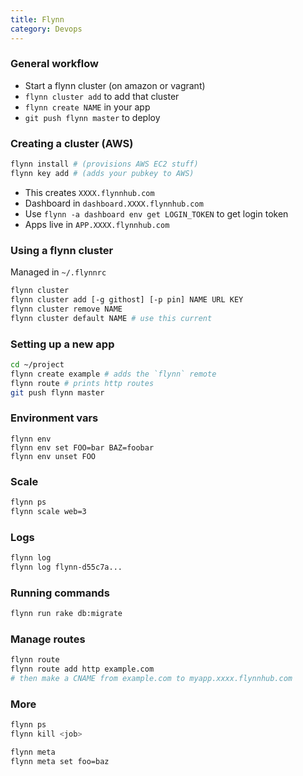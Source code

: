 ```yaml
---
title: Flynn
category: Devops
---
```


### General workflow

* Start a flynn cluster (on amazon or vagrant)
* `flynn cluster add` to add that cluster
* `flynn create NAME` in your app
* `git push flynn master` to deploy

### Creating a cluster (AWS)

```sh
flynn install # (provisions AWS EC2 stuff)
flynn key add # (adds your pubkey to AWS)
```

* This creates `XXXX.flynnhub.com`
* Dashboard in `dashboard.XXXX.flynnhub.com`
* Use `flynn -a dashboard env get LOGIN_TOKEN` to get login token
* Apps live in `APP.XXXX.flynnhub.com`

### Using a flynn cluster

Managed in `~/.flynnrc`

```sh
flynn cluster
flynn cluster add [-g githost] [-p pin] NAME URL KEY
flynn cluster remove NAME
flynn cluster default NAME # use this current
```

### Setting up a new app

```sh
cd ~/project
flynn create example # adds the `flynn` remote
flynn route # prints http routes
git push flynn master
```

### Environment vars

```
flynn env
flynn env set FOO=bar BAZ=foobar
flynn env unset FOO
```

### Scale

```sh
flynn ps
flynn scale web=3
```

### Logs

```sh
flynn log
flynn log flynn-d55c7a...
```

### Running commands

```sh
flynn run rake db:migrate
```

### Manage routes

```sh
flynn route
flynn route add http example.com
# then make a CNAME from example.com to myapp.xxxx.flynnhub.com
```

### More

```sh
flynn ps
flynn kill <job>

flynn meta
flynn meta set foo=baz
```
